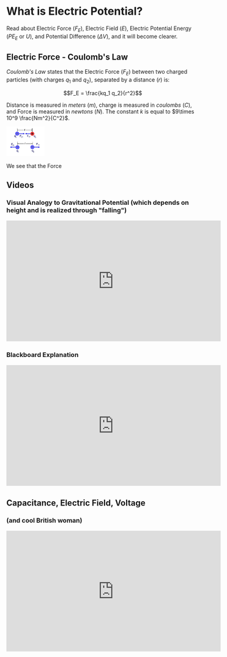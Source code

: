 # What is Electric Potential?

Read about Electric Force ($F_E$), Electric Field ($E$), Electric Potential Energy ($PE_E$ or $U$), and Potential Difference ($\Delta V$), and it will become clearer.



## Electric Force - Coulomb's Law

*Coulomb's Law* states that the Electric Force ($F_E$) between two charged particles (with charges $q_1$ and $q_2$), separated by a distance ($r$) is:

$$F_E = \frac{kq_1 q_2}{r^2}$$

Distance is measured in *meters* ($m$), charge is measured in *coulombs* ($C$), and Force is measured in *newtons* ($N$). The constant $k$ is equal to $9\times 10^9 \frac{Nm^2}{C^2}$.

<img src="coulomb1.jpg" width="100" alt="force"/>

We see that the Force


## Videos

### Visual Analogy to Gravitational Potential (which depends on height and is realized through "falling")
<iframe width="560" height="315" src="https://www.youtube.com/embed/-Rb9guSEeVE?rel=0" frameborder="0" allow="autoplay; encrypted-media" allowfullscreen></iframe>

### Blackboard Explanation

<iframe width="560" height="315" src="https://www.youtube.com/embed/wT9AsY79f1k?rel=0" frameborder="0" allow="autoplay; encrypted-media" allowfullscreen></iframe>

## Capacitance, Electric Field, Voltage
### (and cool British woman)

<iframe width="560" height="315" src="https://www.youtube.com/embed/ZrMltpK6iAw?rel=0" frameborder="0" allow="autoplay; encrypted-media" allowfullscreen></iframe>
